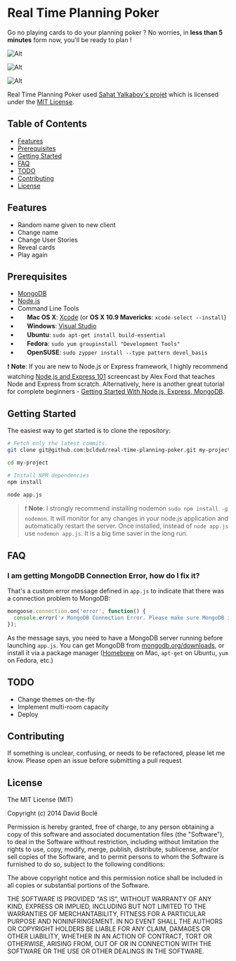 Real Time Planning Poker 
=================
Go no playing cards to do your planning poker ? No worries, in **less than 5 minutes** form now, you'll be ready to plan !

![Alt](http://f.cl.ly/items/0628021b2o3A2S2O3s1h/Capture%20d%E2%80%99e%CC%81cran%202014-02-25%20a%CC%80%2014.49.32.png)

![Alt](http://f.cl.ly/items/09342C3Z132g1H3V2f1w/Capture%20d%E2%80%99e%CC%81cran%202014-02-25%20a%CC%80%2014.50.06.png)

![Alt](http://f.cl.ly/items/2D0T0W130C1I1Z270F43/Capture%20d%E2%80%99e%CC%81cran%202014-02-25%20a%CC%80%2014.50.26.png)

Real Time Planning Poker used [Sahat Yalkabov's projet](https://github.com/sahat/hackathon-starter) which is licensed under the [MIT License](http://www.opensource.org/licenses/mit-license.php).

Table of Contents
-----------------
- [Features](#features)
- [Prerequisites](#prerequisites)
- [Getting Started](#getting-started)
- [FAQ](#faq)
- [TODO](#todo)
- [Contributing](#contributing)
- [License](#license)

Features
--------
- Random name given to new client
- Change name
- Change User Stories
- Reveal cards
- Play again

Prerequisites
-------------
- [MongoDB](http://www.mongodb.org/downloads)
- [Node.js](http://nodejs.org)
- Command Line Tools
 - <img src="http://deluge-torrent.org/images/apple-logo.gif" height="17">&nbsp;**Mac OS X**: [Xcode](https://itunes.apple.com/us/app/xcode/id497799835?mt=12) (or **OS X 10.9 Mavericks**: `xcode-select --install`)
 - <img src="http://dc942d419843af05523b-ff74ae13537a01be6cfec5927837dcfe.r14.cf1.rackcdn.com/wp-content/uploads/windows-8-50x50.jpg" height="17">&nbsp;**Windows**: [Visual Studio](http://www.visualstudio.com/downloads/download-visual-studio-vs#d-express-windows-8)
 - <img src="https://lh5.googleusercontent.com/-2YS1ceHWyys/AAAAAAAAAAI/AAAAAAAAAAc/0LCb_tsTvmU/s46-c-k/photo.jpg" height="17">&nbsp;**Ubuntu**: `sudo apt-get install build-essential`
 - <img src="http://i1-news.softpedia-static.com/images/extra/LINUX/small/slw218news1.png" height="17">&nbsp;**Fedora**: `sudo yum groupinstall "Development Tools"`
 - <img src="https://en.opensuse.org/images/b/be/Logo-geeko_head.png" height="17">&nbsp;**OpenSUSE**: `sudo zypper install --type pattern devel_basis`

:exclamation: **Note**: If you are new to Node.js or Express framework,
I highly recommend watching [Node.js and Express 101](http://www.youtube.com/watch?v=BN0JlMZCtNU) screencast by Alex Ford that teaches Node and Express from scratch. Alternatively, here is another great tutorial for complete beginners - [Getting Started With Node.js, Express, MongoDB](http://cwbuecheler.com/web/tutorials/2013/node-express-mongo/).


Getting Started
---------------

The easiest way to get started is to clone the repository:

```bash
# Fetch only the latest commits.
git clone git@github.com:bcldvd/real-time-planning-poker.git my-project

cd my-project

# Install NPM dependencies
npm install

node app.js
```

>:exclamation: **Note**: I strongly recommend installing nodemon `sudo npm install -g nodemon`.
>It will monitor for any changes in your node.js
>application and automatically restart the server. Once installed, instead of `node app.js` use `nodemon app.js`.
>It is a big time saver in the long run.


FAQ
---


### I am getting MongoDB Connection Error, how do I fix it?
That's a custom error message defined in `app.js` to indicate that there was a connection problem to MongoDB:
```js
mongoose.connection.on('error', function() {
  console.error('✗ MongoDB Connection Error. Please make sure MongoDB is running.');
});
```
As the message says, you need to have a MongoDB server running before launching `app.js`. You can get MongoDB from
[mongodb.org/downloads](mongodb.org/downloads), or install it via a package manager
([Homebrew](http://brew.sh/) on Mac, `apt-get` on Ubuntu, `yum` on Fedora, etc.)


TODO
----
- Change themes on-the-fly
- Implement multi-room capacity
- Deploy

Contributing
------------
If something is unclear, confusing, or needs to be refactored, please let me know. Please open an issue before submitting a pull request


License
-------

The MIT License (MIT)

Copyright (c) 2014 David Boclé

Permission is hereby granted, free of charge, to any person obtaining a copy of this software and associated documentation files (the "Software"), to deal in the Software without restriction, including without limitation the rights to use, copy, modify, merge, publish, distribute, sublicense, and/or sell copies of the Software, and to permit persons to whom the Software is furnished to do so, subject to the following conditions:

The above copyright notice and this permission notice shall be included in all copies or substantial portions of the Software.

THE SOFTWARE IS PROVIDED "AS IS", WITHOUT WARRANTY OF ANY KIND, EXPRESS OR IMPLIED, INCLUDING BUT NOT LIMITED TO THE WARRANTIES OF MERCHANTABILITY, FITNESS FOR A PARTICULAR PURPOSE AND NONINFRINGEMENT. IN NO EVENT SHALL THE AUTHORS OR COPYRIGHT HOLDERS BE LIABLE FOR ANY CLAIM, DAMAGES OR OTHER LIABILITY, WHETHER IN AN ACTION OF CONTRACT, TORT OR OTHERWISE, ARISING FROM, OUT OF OR IN CONNECTION WITH THE SOFTWARE OR THE USE OR OTHER DEALINGS IN THE SOFTWARE.